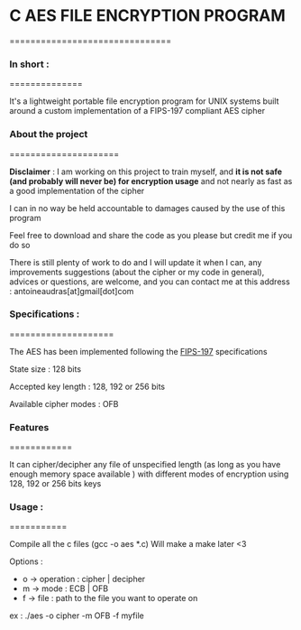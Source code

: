 # C AES FILE ENCRYPTION PROGRAM
===============================

### In short :
==============

It's a lightweight portable file encryption program for UNIX systems built
around a custom implementation of a FIPS-197 compliant AES cipher

### About the project
=====================

__Disclaimer__ : I am working on this project to train myself, and __it is not safe
(and probably will never be) for encryption usage__ and not nearly as fast as a
good implementation of the cipher

I can in no way be held accountable to damages caused by the use of this program

Feel free to download and share the code as you please but credit me if
you do so

There is still plenty of work to do and I will update it when I can, any
improvements suggestions (about the cipher or my code in general), advices or
questions, are welcome, and you can contact me at this address :
antoineaudras[at]gmail[dot]com

### Specifications :
====================

The AES has been implemented following the [FIPS-197](https://nvlpubs.nist.gov/nistpubs/fips/nist.fips.197.pdf)
specifications

State size : 128 bits

Accepted key length : 128, 192 or 256 bits

Available cipher modes : OFB

### Features
============

It can cipher/decipher any file of unspecified length (as long as you have
enough memory space available ) with different modes of encryption using 128,
192 or 256 bits keys

### Usage :
===========

Compile all the c files (gcc -o aes \*.c)
Will make a make later <3

Options :

- o -> operation : cipher | decipher
- m -> mode : ECB | OFB
- f -> file : path to the file you want to operate on

ex : ./aes -o cipher -m OFB -f myfile
